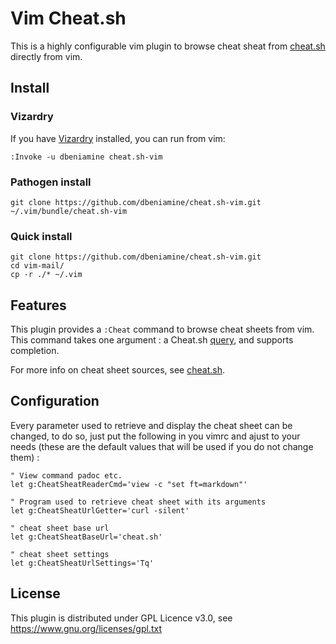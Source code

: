 # Vim Cheat.sh

This is a highly configurable vim plugin to browse cheat sheat from
[cheat.sh](https://github.com/chubin/cheat.sh) directly from vim.

## Install

### Vizardry

If you have [Vizardry](https://github.com/dbeniamine/vizardry) installed, you
can run from vim:

    :Invoke -u dbeniamine cheat.sh-vim

### Pathogen install

    git clone https://github.com/dbeniamine/cheat.sh-vim.git ~/.vim/bundle/cheat.sh-vim

### Quick install

    git clone https://github.com/dbeniamine/cheat.sh-vim.git
    cd vim-mail/
    cp -r ./* ~/.vim

## Features

This plugin provides a `:Cheat` command to browse cheat sheets from vim. This
command takes one argument : a Cheat.sh [query](https://github.com/chubin/cheat.sh#search), and supports completion.

For more info on cheat sheet sources, see
[cheat.sh](https://github.com/chubin/cheat.sh).

## Configuration

Every parameter used to retrieve and display the cheat sheet can be changed, to
do so, just put the following in you vimrc and ajust to your needs (these are
the default values that will be used if you do not change them) :

    " View command padoc etc.
    let g:CheatSheatReaderCmd='view -c "set ft=markdown"'

    " Program used to retrieve cheat sheet with its arguments
    let g:CheatSheatUrlGetter='curl -silent'

    " cheat sheet base url
    let g:CheatSheatBaseUrl='cheat.sh'

    " cheat sheet settings
    let g:CheatSheatUrlSettings='Tq'

## License

This plugin is distributed under GPL Licence v3.0, see
https://www.gnu.org/licenses/gpl.txt
